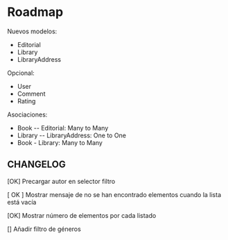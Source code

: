 #  Roadmap

Nuevos modelos:
* Editorial
* Library
* LibraryAddress
  
Opcional:
* User
* Comment
* Rating

Asociaciones:
* Book -- Editorial: Many to Many
* Library -- LibraryAddress: One to One
* Book - Library: Many to Many

## CHANGELOG

[OK] Precargar autor en selector filtro

[ OK ] Mostrar mensaje de no se han encontrado elementos cuando la lista está vacía

[OK] Mostrar número de elementos por cada listado

[] Añadir filtro de géneros

